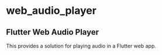 # web_audio_player

## Flutter Web Audio Player

This provides a solution for playing audio in a Flutter web app.